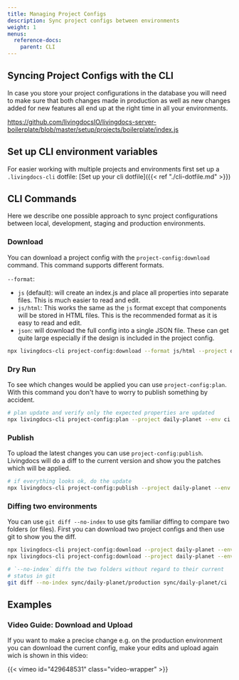 ```yaml
---
title: Managing Project Configs
description: Sync project configs between environments
weight: 1
menus:
  reference-docs:
    parent: CLI
---
```


## Syncing Project Configs with the CLI

In case you store your project configurations in the database you will need
to make sure that both changes made in production as well as new changes added
for new features all end up at the right time in all your environments.

https://github.com/livingdocsIO/livingdocs-server-boilerplate/blob/master/setup/projects/boilerplate/index.js

## Set up CLI environment variables

For easier working with multiple projects and environments first set up
a `.livingdocs-cli` dotfile: [Set up your cli dotfile]({{< ref "./cli-dotfile.md" >}})

## CLI Commands

Here we describe one possible approach to sync project configurations
between local, development, staging and production environments.

### Download

You can download a project config with the `project-config:download` command. This command supports different formats.

`--format`:

* `js` (default): will create an index.js and place all properties into separate files. This is much easier to read and edit.
* `js/html`: This works the same as the `js` format except that components will be stored in HTML files. This is the recommended format as it is easy to read and edit.
* `json`: will download the full config into a single JSON file. These can get quite large especially if the design is included in the project config.

```sh
npx livingdocs-cli project-config:download --format js/html --project daily-planet --env production
```

### Dry Run

To see which changes would be applied you can use `project-config:plan`. With this command you don't have to worry to publish something by accident.

```sh
# plan update and verify only the expected properties are updated
npx livingdocs-cli project-config:plan --project daily-planet --env ci
```

### Publish

To upload the latest changes you can use `project-config:publish`. Livingdocs will do a diff to the current version and show you the patches which will be applied.

```sh
# if everything looks ok, do the update
npx livingdocs-cli project-config:publish --project daily-planet --env production
```

### Diffing two environments

You can use `git diff --no-index` to use gits familiar diffing to compare two folders (or files).
First you can download two project configs and then use git to show you the diff.

```sh
npx livingdocs-cli project-config:download --project daily-planet --env ci
npx livingdocs-cli project-config:download --project daily-planet --env production

# `--no-index` diffs the two folders without regard to their current
# status in git
git diff --no-index sync/daily-planet/production sync/daily-planet/ci
```

## Examples

### Video Guide: Download and Upload

If you want to make a precise change e.g. on the production environment you can download the current config, make your edits and upload again wich is shown in this video:

{{< vimeo id="429648531" class="video-wrapper" >}}
